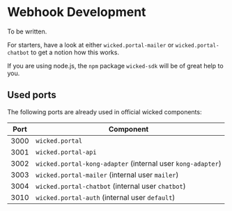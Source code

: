 # Webhook Development

To be written.

For starters, have a look at either `wicked.portal-mailer` or `wicked.portal-chatbot` to get a notion how this works.

If you are using node.js, the `npm` package `wicked-sdk` will be of great help to you.

## Used ports

The following ports are already used in official wicked components:

| Port | Component |
| ---- | --------- |
| 3000 | `wicked.portal` |
| 3001 | `wicked.portal-api` |
| 3002 | `wicked.portal-kong-adapter` (internal user `kong-adapter`) |
| 3003 | `wicked.portal-mailer` (internal user `mailer`) |
| 3004 | `wicked.portal-chatbot` (internal user `chatbot`) |
| 3010 | `wicked.portal-auth` (internal user `default`) |
